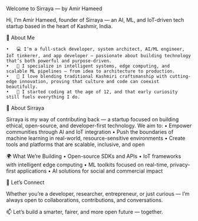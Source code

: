 Welcome to Sirraya — by Amir Hameed

Hi, I’m Amir Hameed, founder of Sirraya — an AI, ML, and IoT-driven tech startup based in the heart of Kashmir, India.

🧠 About Me

	•	💻 I’m a full-stack developer, system architect, AI/ML engineer, IoT tinkerer, and app developer — passionate about building technology that’s both powerful and purpose-driven.
	•	🔬 I specialize in intelligent systems, edge computing, and scalable ML pipelines — from idea to architecture to production.
	•	🎨 I love blending traditional Kashmiri craftsmanship with cutting-edge innovation, proving that culture and code can coexist beautifully.
	•	🧒 I started coding at the age of 12, and that early curiosity still fuels everything I do.

🚀 About Sirraya

Sirraya is my way of contributing back — a startup focused on building ethical, open-source, and developer-first technology. We aim to:
	•	Empower communities through AI and IoT integration
	•	Push the boundaries of machine learning in real-world, resource-sensitive environments
	•	Create tools and platforms that are scalable, inclusive, and open

🌍 What We’re Building
	•	Open-source SDKs and APIs
	•	IoT frameworks with intelligent edge computing
	•	ML toolkits focused on real-time, privacy-first applications
	•	AI solutions for social and commercial impact

🤝 Let’s Connect

Whether you’re a developer, researcher, entrepreneur, or just curious — I’m always open to collaborations, contributions, and conversations.

📫 Let’s build a smarter, fairer, and more open future — together.